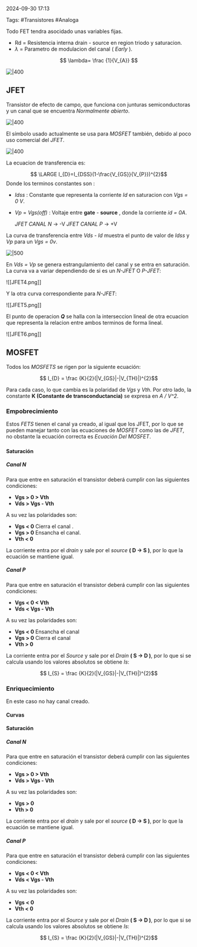 2024-09-30 17:13

Tags: #Transistores #Analoga 


Todo FET tendra asocidado unas variables fijas.
* Rd = Resistencia interna drain - source en region triodo y saturacion.
* $\lambda$ = Parametro de modulacion del canal ( _Early_ ). 

$$ \lambda= \frac {1}{V_{A}} $$

![|400](FET1.png)


## JFET

Transistor de efecto de campo, que funciona con junturas semiconductoras y un canal que se encuentra _Normalmente abierto_.

![|400](JFET1.png)

El símbolo usado actualmente se usa para _MOSFET_ también, debido al poco uso comercial del _JFET_.

![|400](JFET2.png)

La ecuacion de transferencia es:

$$ \LARGE I_{D}=I_{DSS}(1-\frac{V_{GS}}{V_{P}})^{2}$$ 
Donde los terminos constantes son :
* _Idss_ : Constante que representa la corriente _Id_ en saturacion con _Vgs = 0 V_. 
* _Vp_  = _Vgs(off)_ : Voltaje entre **gate** - **source** , donde la corriente _id  = 0A_.

	*JFET CANAL N* -> -V
	*JFET CANAL P* -> +V

La curva de transferencia entre _Vds - Id_ muestra el punto de valor de _Idss_ y _Vp_ para un _Vgs = 0v_.

![|500](Imagenes/Jfet3.png)

En _Vds = Vp_ se genera estrangulamiento del canal y se entra en saturación. La curva va a variar dependiendo de si es un _N-JFET_ O _P-JFET_:

![[JFET4.png]]

Y la otra curva correspondiente para _N-JFET_:

![[JFET5.png]]

El punto de operacion ***Q*** se halla con la interseccion lineal de otra ecuacion que representa la relacion entre ambos terminos de forma lineal.

![[JFET6.png]]


## MOSFET

Todos los _MOSFETS_ se rigen por la siguiente ecuación:

$$ I_{D} = \frac {K}{2}(|V_{GS}|-|V_{TH}|)^{2}$$

Para cada caso, lo que cambia es la polaridad de _Vgs_ y _Vth_. Por otro lado, la constante **K (Constante de transconductancia)** se expresa en  _A / V^2_.

### Empobrecimiento

Estos _FETS_ tienen el canal ya creado, al igual que los JFET, por lo que se pueden manejar tanto con las ecuaciones de _MOSFET_ como las de _JFET_, no obstante la ecuación correcta es _Ecuación Del MOSFET_.

###
#### Saturación

##### Canal N
Para que entre en saturación el transistor deberá cumplir con las siguientes condiciones:

* **Vgs > 0 > Vth**
* **Vds > Vgs - Vth**

A su vez las polaridades son:

* **Vgs < 0** Cierra el canal .
* **Vgs > 0** Ensancha el canal. 
* **Vth < 0**

La corriente entra por el _drain_ y sale por el _source_ **( D -> S )**, por lo que la ecuación se mantiene igual.
##### Canal P
Para que entre en saturación el transistor deberá cumplir con las siguientes condiciones:

* **Vgs < 0 < Vth**
* **Vds < Vgs - Vth**

A su vez las polaridades son:

* **Vgs < 0** Ensancha el canal
* **Vgs > 0** Cierra el canal
* **Vth > 0**

La corriente entra por el _Source_ y sale por el _Drain_ **( S -> D )**, por lo que si se calcula usando los valores absolutos se obtiene _Is_:

$$ I_{S} = \frac {K}{2}(|V_{GS}|-|V_{TH}|)^{2}$$

### Enriquecimiento

En este caso no hay canal creado.

#### Curvas


#### Saturación
##### Canal N
Para que entre en saturación el transistor deberá cumplir con las siguientes condiciones:

* **Vgs > 0 > Vth**
* **Vds > Vgs - Vth**

A su vez las polaridades son:

* **Vgs > 0**
* **Vth > 0**

La corriente entra por el _drain_ y sale por el _source_ **( D -> S )**, por lo que la ecuación se mantiene igual.
##### Canal P
Para que entre en saturación el transistor deberá cumplir con las siguientes condiciones:

* **Vgs < 0 < Vth**
* **Vds < Vgs - Vth**

A su vez las polaridades son:

* **Vgs < 0**
* **Vth < 0**

La corriente entra por el _Source_ y sale por el _Drain_ **( S -> D )**, por lo que si se calcula usando los valores absolutos se obtiene _Is_:

$$ I_{S} = \frac {K}{2}(|V_{GS}|-|V_{TH}|)^{2}$$


